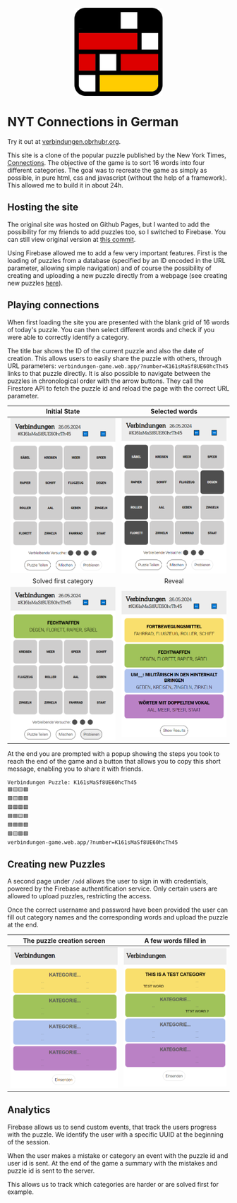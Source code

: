 <p align="center">
	<img alt="Logo" src=".github/icon.svg" data-canonical-src=".github/icon.svg" width="200"/>
</p>

# NYT Connections in German

Try it out at [verbindungen.obrhubr.org](verbindungen.obrhubr.org).

This site is a clone of the popular puzzle published by the New York Times, [Connections](https://www.nytimes.com/games/connections). The objective of the game is to sort 16 words into four different categories.
The goal was to recreate the game as simply as possible, in pure html, css and javascript (without the help of a framework). This allowed me to build it in about 24h.

## Hosting the site

The original site was hosted on Github Pages, but I wanted to add the possibility for my friends to add puzzles too, so I switched to Firebase. You can still view original version at [this commit](https://github.com/obrhubr/nyt-connections-deutsch/commit/3dcf06776e84c31baf2b9e6707b7c44de7ca71ac).

Using Firebase allowed me to add a few very important features. First is the loading of puzzles from a database (specified by an ID encoded in the URL parameter, allowing simple navigation) and of course the possibility of creating and uploading a new puzzle directly from a webpage (see creating new puzzles [here](#Creating-new-Puzzles)).

## Playing connections

When first loading the site you are presented with the blank grid of 16 words of today's puzzle. You can then select different words and check if you were able to correctly identify a category.

The title bar shows the ID of the current puzzle and also the date of creation. This allows users to easily share the puzzle with others, through URL parameters: `verbindungen-game.web.app/?number=K161sMaSf8UE60hcTh45` links to that puzzle directly.
It is also possible to navigate between the puzzles in chronological order with the arrow buttons. They call the Firestore API to fetch the puzzle id and reload the page with the correct URL parameter.

| Initial State | Selected words |
:-------------------------:|:-------------------------:
![Start screen](.github/main.png) | ![4 Words have been selected and highlighted](.github/chosen.png) |
| Solved first category | Reveal |
![Solved the medium category](.github/first.png) | ![Solved all categories](.github/end.png) |

At the end you are prompted with a popup showing the steps you took to reach the end of the game and a button that allows you to copy this short message, enabling you to share it with friends.

```
Verbindungen Puzzle: K161sMaSf8UE60hcTh45
🟩🟨🟨🟪
🟩🟨🟩🟩
🟩🟩🟩🟩
🟦🟦🟨🟦
🟦🟦🟦🟪
🟪🟨🟪🟪
verbindungen-game.web.app/?number=K161sMaSf8UE60hcTh45
```

## Creating new Puzzles

A second page under `/add` allows the user to sign in with credentials, powered by the Firebase authentification service. Only certain users are allowed to upload puzzles, restricting the access.

Once the correct username and password have been provided the user can fill out category names and the corresponding words and upload the puzzle at the end.

| The puzzle creation screen | A few words filled in |
:-------------------------:|:-------------------------:
![Puzzle creation page](.github/creation.png) | ![Partially filled out puzzle](.github/partial.png) |


## Analytics

Firebase allows us to send custom events, that track the users progress with the puzzle.
We identify the user with a specific UUID at the beginning of the session.

When the user makes a mistake or category an event with the puzzle id and user id is sent. At the end of the game a summary with the mistakes and puzzle id is sent to the server.

This allows us to track which categories are harder or are solved first for example.
